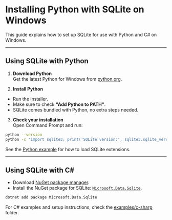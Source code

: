 # Installing Python with SQLite on Windows

This guide explains how to set up SQLite for use with Python and C# on Windows.

---

## Using SQLite with Python

1. **Download Python**  
  Get the latest Python for Windows from [python.org](https://www.python.org/downloads/windows/).

2. **Install Python**  
  - Run the installer.
  - Make sure to check **"Add Python to PATH"**.
  - SQLite comes bundled with Python, no extra steps needed.

3. **Check your installation**  
  Open Command Prompt and run:
  ```bash
  python --version
  python -c "import sqlite3; print('SQLite version:', sqlite3.sqlite_version)"
  ```

See the [Python example](../examples/python/load_extension.py) for how to load SQLite extensions.

---

## Using SQLite with C#

- Download [NuGet package manager](https://learn.microsoft.com/en-us/nuget/install-nuget-client-tools?tabs=windows).
- Install the NuGet package for SQLite: [`Microsoft.Data.Sqlite`](https://www.nuget.org/packages/Microsoft.Data.Sqlite).

```bash
dotnet add package Microsoft.Data.Sqlite
```

For C# examples and setup instructions, check the [examples/c-sharp](../examples/c-sharp/) folder.